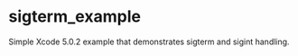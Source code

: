 sigterm_example
===============


Simple Xcode 5.0.2 example that demonstrates sigterm and sigint handling.
